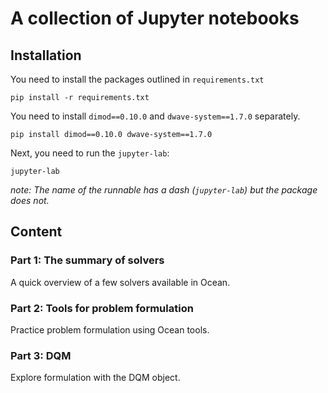 # A collection of Jupyter notebooks

## Installation
You need to install the packages outlined in `requirements.txt`

`pip install -r requirements.txt`

You need to install `dimod==0.10.0` and `dwave-system==1.7.0` separately.

`pip install dimod==0.10.0 dwave-system==1.7.0`


Next, you need to run the `jupyter-lab`:

`jupyter-lab`

*note: The name of the runnable has a dash (`jupyter-lab`) but the package does not.*

## Content

### Part 1: The summary of solvers
A quick overview of a few solvers available in Ocean.

### Part 2: Tools for problem formulation
Practice problem formulation using Ocean tools.

### Part 3: DQM
Explore formulation with the DQM object.
